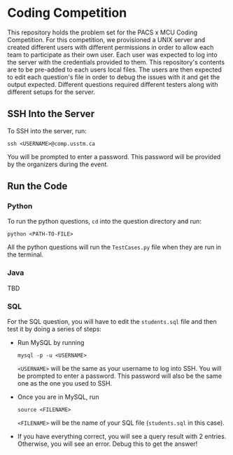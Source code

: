 # Coding Competition
This repository holds the problem set for the PACS x MCU Coding Competition. For this competition, we provisioned a UNIX server and created different users with different permissions in order to allow each team to participate as their own user. Each user was expected to log into the server with the credentials provided to them. This repository's contents are to be pre-added to each users local files. The users are then expected to edit each question's file in order to debug the issues with it and get the output expected. Different questions required different testers along with different setups for the server.

## SSH Into the Server
To SSH into the server, run:
```shell
ssh <USERNAME>@comp.usstm.ca
```
You will be prompted to enter a password. This password will be provided by the organizers during the event.

## Run the Code

### Python
To run the python questions, `cd` into the question directory and run:
```shell
python <PATH-TO-FILE>
```
All the python questions will run the `TestCases.py` file when they are run in the terminal.

### Java
TBD

### SQL
For the SQL question, you will have to edit the `students.sql` file and then test it by doing a series of steps:

- Run MySQL by running

  ```shell
  mysql -p -u <USERNAME>
  ```
  
  `<USERNAME>` will be the same as your username to log into SSH. You will be prompted to enter a password. This password will also be the same one as the one you used to SSH.
  
- Once you are in MySQL, run
 
  ```mysql
  source <FILENAME>
  ```
  
  `<FILENAME>` will be the name of your SQL file (`students.sql` in this case).
  
- If you have everything correct, you will see a query result with 2 entries. Otherwise, you will see an error. Debug this to get the answer!
